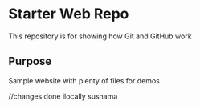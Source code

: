 # Starter Web Repo

This repository is for showing how Git and GitHub work

## Purpose

Sample website with plenty of files for demos

//changes done ilocally sushama